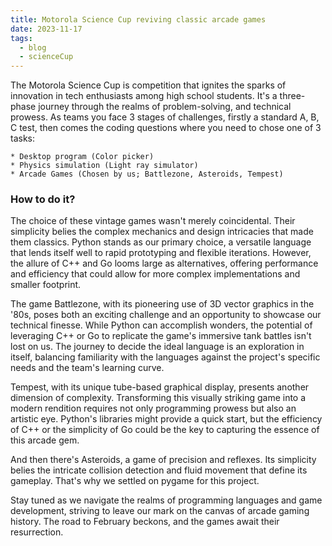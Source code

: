 ```yaml
---
title: Motorola Science Cup reviving classic arcade games
date: 2023-11-17
tags:
  - blog
  - scienceCup
---
```



The Motorola Science Cup is competition that ignites the sparks of innovation in tech enthusiasts among high school students. It's a three-phase journey through the realms of problem-solving, and technical prowess. As teams you face 3 stages of challenges, firstly a standard A, B, C test, then comes the coding questions where you need to chose one of 3 tasks:

    * Desktop program (Color picker)
    * Physics simulation (Light ray simulator)
    * Arcade Games (Chosen by us; Battlezone, Asteroids, Tempest)

### How to do it?

The choice of these vintage games wasn't merely coincidental. Their simplicity belies the complex mechanics and design intricacies that made them classics. Python stands as our primary choice, a versatile language that lends itself well to rapid prototyping and flexible iterations. However, the allure of C++ and Go looms large as alternatives, offering performance and efficiency that could allow for more complex implementations and smaller footprint.

The game Battlezone, with its pioneering use of 3D vector graphics in the '80s, poses both an exciting challenge and an opportunity to showcase our technical finesse. While Python can accomplish wonders, the potential of leveraging C++ or Go to replicate the game's immersive tank battles isn't lost on us. The journey to decide the ideal language is an exploration in itself, balancing familiarity with the languages against the project's specific needs and the team's learning curve.

Tempest, with its unique tube-based graphical display, presents another dimension of complexity. Transforming this visually striking game into a modern rendition requires not only programming prowess but also an artistic eye. Python's libraries might provide a quick start, but the efficiency of C++ or the simplicity of Go could be the key to capturing the essence of this arcade gem.

And then there's Asteroids, a game of precision and reflexes. Its simplicity belies the intricate collision detection and fluid movement that define its gameplay. That's why we settled on pygame for this project.

Stay tuned as we navigate the realms of programming languages and game development, striving to leave our mark on the canvas of arcade gaming history. The road to February beckons, and the games await their resurrection.
